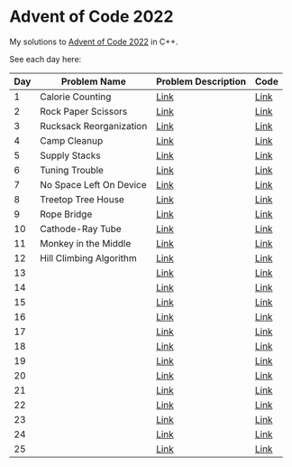 # Advent of Code 2022

My solutions to [Advent of Code 2022](https://adventofcode.com/2022) in C++. 

See each day here:

| Day | Problem Name | Problem Description | Code |
| --- | ------------ | ------------------- | ---- |
| 1 | Calorie Counting | [Link](https://adventofcode.com/2022/day/1) | [Link](src/dec01.cc) |
| 2 | Rock Paper Scissors | [Link](https://adventofcode.com/2022/day/2) | [Link](src/dec02.cc) |
| 3 | Rucksack Reorganization | [Link](https://adventofcode.com/2022/day/3) | [Link](src/dec03.cc) |
| 4 | Camp Cleanup | [Link](https://adventofcode.com/2022/day/4) | [Link](src/dec04.cc) |
| 5 | Supply Stacks | [Link](https://adventofcode.com/2022/day/5) | [Link](src/dec05.cc) |
| 6 | Tuning Trouble | [Link](https://adventofcode.com/2022/day/6) | [Link](src/dec06.cc) |
| 7 | No Space Left On Device | [Link](https://adventofcode.com/2022/day/7) | [Link](src/dec07.cc) |
| 8 | Treetop Tree House | [Link](https://adventofcode.com/2022/day/8) | [Link](src/dec08.cc) |
| 9 | Rope Bridge | [Link](https://adventofcode.com/2022/day/9) | [Link](src/dec09.cc) |
| 10 | Cathode-Ray Tube | [Link](https://adventofcode.com/2022/day/10) | [Link](src/dec10.cc) |
| 11 | Monkey in the Middle | [Link](https://adventofcode.com/2022/day/11) | [Link](src/dec11.cc) |
| 12 | Hill Climbing Algorithm | [Link](https://adventofcode.com/2022/day/12) | [Link](src/dec12.cc) |
| 13 |  | [Link](https://adventofcode.com/2022/day/13) | [Link](src/dec13.cc) |
| 14 |  | [Link](https://adventofcode.com/2022/day/14) | [Link](src/dec14.cc) |
| 15 |  | [Link](https://adventofcode.com/2022/day/15) | [Link](src/dec15.cc) |
| 16 |  | [Link](https://adventofcode.com/2022/day/16) | [Link](src/dec16.cc) |
| 17 |  | [Link](https://adventofcode.com/2022/day/17) | [Link](src/dec17.cc) |
| 18 |  | [Link](https://adventofcode.com/2022/day/18) | [Link](src/dec18.cc) |
| 19 |  | [Link](https://adventofcode.com/2022/day/19) | [Link](src/dec19.cc) |
| 20 |  | [Link](https://adventofcode.com/2022/day/20) | [Link](src/dec20.cc) |
| 21 |  | [Link](https://adventofcode.com/2022/day/21) | [Link](src/dec21.cc) |
| 22 |  | [Link](https://adventofcode.com/2022/day/22) | [Link](src/dec22.cc) |
| 23 |  | [Link](https://adventofcode.com/2022/day/23) | [Link](src/dec23.cc) |
| 24 |  | [Link](https://adventofcode.com/2022/day/24) | [Link](src/dec24.cc) |
| 25 |  | [Link](https://adventofcode.com/2022/day/25) | [Link](src/dec25.cc) |
